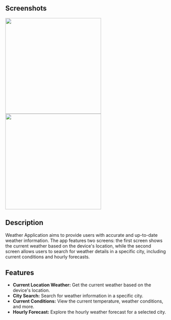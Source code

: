 ## **Screenshots**
<img src="https://i.imgur.com/DwfZ4zf.png" width="300"> <img src="https://i.imgur.com/xTOYH6R.png" width="300"> 

## Description

Weather Application aims to provide users with accurate and up-to-date weather information. The app features two screens: the first screen shows the current weather based on the device's location, while the second screen allows users to search for weather details in a specific city, including current conditions and hourly forecasts.

## Features

- **Current Location Weather:** Get the current weather based on the device's location.
- **City Search:** Search for weather information in a specific city.
- **Current Conditions:** View the current temperature, weather conditions, and more.
- **Hourly Forecast:** Explore the hourly weather forecast for a selected city.
